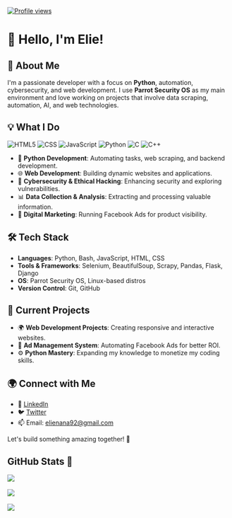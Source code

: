 [![Profile views](https://komarev.com/ghpvc/?username=nanaelie&color=blue)](https://github.com/nanaelie)

# 👋 Hello, I'm Elie!

## 🚀 About Me
I'm a passionate developer with a focus on **Python**, automation, cybersecurity, and web development. I use **Parrot Security OS** as my main environment and love working on projects that involve data scraping, automation, AI, and web technologies.

## 💡 What I Do
![HTML5](https://img.shields.io/badge/html5-%23E34F26.svg?style=for-the-badge&logo=html5&logoColor=white) ![CSS](https://img.shields.io/badge/css3-%231572B6.svg?style=for-the-badge&logo=css3&logoColor=white) ![JavaScript](https://img.shields.io/badge/javascript-%23323330.svg?style=for-the-badge&logo=javascript&logoColor=%23F7DF1E) ![Python](https://img.shields.io/badge/python-3670A0?style=for-the-badge&logo=python&logoColor=ffdd54) ![C](https://img.shields.io/badge/c-%2300599C.svg?style=for-the-badge&logo=c&logoColor=white) ![C++](https://img.shields.io/badge/c++-%2300599C.svg?style=for-the-badge&logo=c%2B%2B&logoColor=white)

- 🐍 **Python Development**: Automating tasks, web scraping, and backend development.
- 🌐 **Web Development**: Building dynamic websites and applications.
- 🔐 **Cybersecurity & Ethical Hacking**: Enhancing security and exploring vulnerabilities.
- 📊 **Data Collection & Analysis**: Extracting and processing valuable information.
- 📢 **Digital Marketing**: Running Facebook Ads for product visibility.

## 🛠️ Tech Stack
- **Languages**: Python, Bash, JavaScript, HTML, CSS
- **Tools & Frameworks**: Selenium, BeautifulSoup, Scrapy, Pandas, Flask, Django
- **OS**: Parrot Security OS, Linux-based distros
- **Version Control**: Git, GitHub

## 📌 Current Projects
- 🌍 **Web Development Projects**: Creating responsive and interactive websites.
- 📢 **Ad Management System**: Automating Facebook Ads for better ROI.
- ⚙️ **Python Mastery**: Expanding my knowledge to monetize my coding skills.

## 🌍 Connect with Me
- 💼 [LinkedIn](https://www.linkedin.com/in/nanaelie)
- 🐦 [Twitter](https://twitter.com/Garcon_Serieuxx)
- 📫 Email: elienana92@gmail.com


Let's build something amazing together! 🚀

## GitHub Stats 🌱
![](https://github-readme-stats.vercel.app/api/top-langs/?username=nanaelie&theme=transparent&hide_border=false&include_all_commits=false&count_private=false&layout=compact)<br/>
<br/>
![](https://github-readme-stats.vercel.app/api?username=nanaelie&theme=transparent&hide_border=false&include_all_commits=false&count_private=false)<br/>
<br/>
![](https://nirzak-streak-stats.vercel.app/?user=nanaelie&theme=transparent&hide_border=false)<br/>
